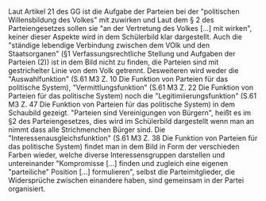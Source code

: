 Laut Artikel 21 des GG ist die Aufgabe der Parteien bei der "politischen Willensbildung des Volkes" mit zuwirken und Laut dem § 2 des Parteiengesetzes sollen sie "an der Vertretung des Volkes \[...\] mit wirken", keiner dieser Aspekte wird in dem Schülerbild klar dargestellt. Auch die "ständige lebendige Verbindung zwischen dem VOlk und den Staatsorganen" (§1 Verfassungsrechtliche Stellung und Aufgaben der Parteien (2)) ist in dem Bild nicht zu finden, die Parteien sind mit gestrichelter Linie von dem Volk getrennt. Desweiteren wird weder die "Auswahlfunktion" (S.61 M3 Z. 10 Die Funktion von Parteien für das politische System), "Vermittlungsfunktion" (S.61 M3 Z. 22 Die Funktion von Parteien für das politische System) noch die "Legitimiierungsfunktion" (S.61 M3 Z. 47 Die Funktion von Parteien für das politische System) in dem Schaubild gezeigt.
"Parteien sind Vereinigungen von Bürgern", heißt es im §2 des Parteiengesetzes, dies wird im Schülerbild dargestellt wenn man an nimmt dass alle Strichmenchen Bürger sind. Die "Interessenausgleichsfunktion" (S.61 M3 Z. 38 Die Funktion von Parteien für das politische System) findet man in dem Bild in Form der verschieden Farben wieder, welche diverse Interessensgruppen darstellen und untereinander "Kompromisse \[...\] finden und zugleich eine eigenen "parteiliche" Position \[...\] formulieren", selbst die Parteimitglieder, die Widersprüche zwischen einandere haben, sind gemeinsam in der Partei organisiert.